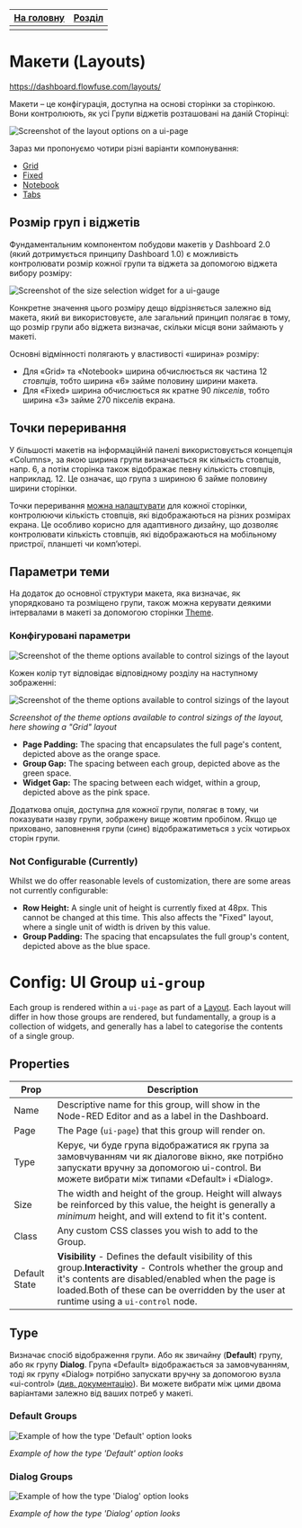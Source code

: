 | [На головну](../) | [Розділ](README.md) |
| ----------------- | ------------------- |
|                   |                     |

# Макети (Layouts)

https://dashboard.flowfuse.com/layouts/ 

Макети – це конфігурація, доступна на основі сторінки за сторінкою. Вони контролюють, як усі Групи віджетів розташовані на даній Сторінці:

![Screenshot of the layout options on a ui-page](meida/layouts-page-layout-option.BqMk3shr.png)

Зараз ми пропонуємо чотири різні варіанти компонування:

- [Grid](https://dashboard.flowfuse.com/layouts/types/grid.html)
- [Fixed](https://dashboard.flowfuse.com/layouts/types/fixed.html)
- [Notebook](https://dashboard.flowfuse.com/layouts/types/notebook.html)
- [Tabs](https://dashboard.flowfuse.com/layouts/types/tabs.html)

## Розмір груп і віджетів

Фундаментальним компонентом побудови макетів у Dashboard 2.0 (який дотримується принципу Dashboard 1.0) є можливість контролювати розмір кожної групи та віджета за допомогою віджета вибору розміру:

![Screenshot of the size selection widget for a ui-gauge](meida/layouts-sizing-options.DJ-4LIFd.png)

Конкретне значення цього розміру дещо відрізняється залежно від макета, який ви використовуєте, але загальний принцип полягає в тому, що розмір групи або віджета визначає, скільки місця вони займають у макеті.

Основні відмінності полягають у властивості «ширина» розміру:

- Для «Grid» та «Notebook» ширина обчислюється як частина 12 *стовпців*, тобто ширина «6» займе половину ширини макета.
- Для «Fixed» ширина обчислюється як кратне 90 *пікселів*, тобто ширина «3» займе 270 пікселів екрана.

## Точки переривання

У більшості макетів на інформаційній панелі використовується концепція «Columns», за якою ширина групи визначається як кількість стовпців, напр. 6, а потім сторінка також відображає певну кількість стовпців, наприклад. 12. Це означає, що група з шириною 6 займе половину ширини сторінки.

Точки переривання  [можна налаштувати](https://dashboard.flowfuse.com/nodes/config/ui-page.html#breakpoints) для кожної сторінки, контролюючи кількість стовпців, які відображаються на різних розмірах екрана. Це особливо корисно для адаптивного дизайну, що дозволяє контролювати кількість стовпців, які відображаються на мобільному пристрої, планшеті чи комп’ютері.

## Параметри теми

На додаток до основної структури макета, яка визначає, як упорядковано та розміщено групи, також можна керувати деякими інтервалами в макеті за допомогою сторінки  [Theme](https://dashboard.flowfuse.com/nodes/config/ui-theme.html).

### Конфігуровані параметри

![Screenshot of the theme options available to control sizings of the layout](meida/layouts-theme-options.BokV5az8.jpg)

Кожен колір тут відповідає відповідному розділу на наступному зображенні:

![Screenshot of the theme options available to control sizings of the layout](meida/layouts-theme-example.C6Zp6oG9.jpg)

*Screenshot of the theme options available to control sizings of the layout, here showing a "Grid" layout*

- **Page Padding:** The spacing that encapsulates the full page's content, depicted above as the orange space.
- **Group Gap:** The spacing between each group, depicted above as the green space.
- **Widget Gap:** The spacing between each widget, within a group, depicted above as the pink space.

Додаткова опція, доступна для кожної групи, полягає в тому, чи показувати назву групи, зображену вище жовтим пробілом. Якщо це приховано, заповнення групи (синє) відображатиметься з усіх чотирьох сторін групи.

### Not Configurable (Currently) 

Whilst we do offer reasonable levels of customization, there are some areas not currently configurable:

- **Row Height:** A single unit of height is currently fixed at 48px. This cannot be  changed at this time. This also affects the "Fixed" layout, where a  single unit of width is driven by this value.
- **Group Padding:** The spacing that encapsulates the full group's content, depicted above as the blue space.

# Config: UI Group `ui-group` 

Each group is rendered within a `ui-page` as part of a [Layout](https://dashboard.flowfuse.com/contributing/guides/layouts.html). Each layout will differ in how those groups are rendered, but  fundamentally, a group is a collection of widgets, and generally has a  label to categorise the contents of a single group.

## Properties 

| Prop          | Description                                                  |
| ------------- | ------------------------------------------------------------ |
| Name          | Descriptive name for this group, will show in the Node-RED Editor and as a label in the Dashboard. |
| Page          | The Page (`ui-page`) that this group will render on.         |
| Type          | Керує, чи буде група відображатися як група за замовчуванням чи як діалогове вікно, яке потрібно запускати вручну за допомогою ui-control. Ви можете вибрати між типами «Default» і «Dialog». |
| Size          | The width and height of the group. Height will always be reinforced by this value, the height is generally a *minimum* height, and will extend to fit it's content. |
| Class         | Any custom CSS classes you wish to add to the Group.         |
| Default State | **Visibility** - Defines the default visibility of this group.**Interactivity** - Controls whether the group and it's contents are disabled/enabled when the page is loaded.Both of these can be overridden by the user at runtime using a `ui-control` node. |

## Type 

Визначає спосіб відображення групи. Або як звичайну (**Default**) групу, або як групу **Dialog**. Група «Default» відображається за замовчуванням, тоді як групу «Dialog» потрібно запускати вручну за допомогою вузла «ui-control» ([див. документацію](https://dashboard.flowfuse.com/nodes/widgets/ui-control.html#show-hide)). Ви можете вибрати між цими двома варіантами залежно від ваших потреб у макеті.

### Default Groups 

![Example of how the type 'Default' option looks](meida/ui-group-type-default.png)

*Example of how the type 'Default' option looks*

### Dialog Groups 

![Example of how the type 'Dialog' option looks](meida/ui-group-type-dialog.png)

*Example of how the type 'Dialog' option looks*







